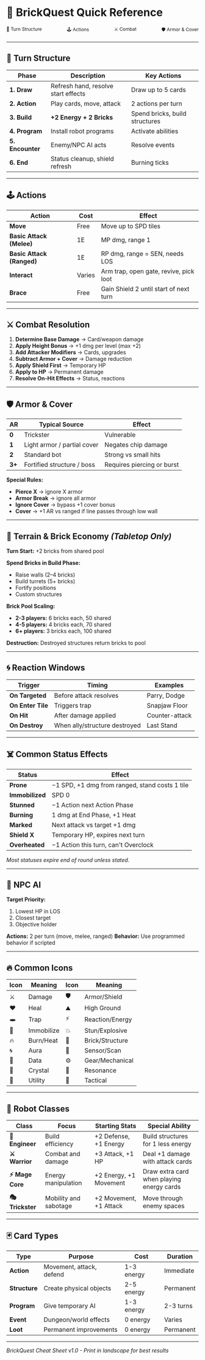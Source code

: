 # 🧱 BrickQuest Quick Reference

<div style="display: flex; justify-content: space-between; font-size: 12px; margin-bottom: 20px;">
  <div>📅 Turn Structure</div>
  <div>🕹️ Actions</div>
  <div>⚔️ Combat</div>
  <div>🛡️ Armor & Cover</div>
</div>

---

## 📅 Turn Structure

| Phase | Description | Key Actions |
|-------|-------------|-------------|
| **1. Draw** | Refresh hand, resolve start effects | Draw up to 5 cards |
| **2. Action** | Play cards, move, attack | 2 actions per turn |
| **3. Build** | **+2 Energy + 2 Bricks** | Spend bricks, build structures |
| **4. Program** | Install robot programs | Activate abilities |
| **5. Encounter** | Enemy/NPC AI acts | Resolve events |
| **6. End** | Status cleanup, shield refresh | Burning ticks |

---

## 🕹️ Actions

| Action | Cost | Effect |
|--------|------|--------|
| **Move** | Free | Move up to SPD tiles |
| **Basic Attack (Melee)** | 1E | MP dmg, range 1 |
| **Basic Attack (Ranged)** | 1E | RP dmg, range = SEN, needs LOS |
| **Interact** | Varies | Arm trap, open gate, revive, pick loot |
| **Brace** | Free | Gain Shield 2 until start of next turn |

---

## ⚔️ Combat Resolution

1. **Determine Base Damage** → Card/weapon damage
2. **Apply Height Bonus** → +1 dmg per level (max +2)
3. **Add Attacker Modifiers** → Cards, upgrades
4. **Subtract Armor + Cover** → Damage reduction
5. **Apply Shield First** → Temporary HP
6. **Apply to HP** → Permanent damage
7. **Resolve On-Hit Effects** → Status, reactions

---

## 🛡️ Armor & Cover

| AR | Typical Source | Effect |
|----|----------------|--------|
| **0** | Trickster | Vulnerable |
| **1** | Light armor / partial cover | Negates chip damage |
| **2** | Standard bot | Strong vs small hits |
| **3+** | Fortified structure / boss | Requires piercing or burst |

**Special Rules:**
- **Pierce X** → ignore X armor
- **Armor Break** → ignore all armor  
- **Ignore Cover** → bypass +1 cover bonus
- **Cover** → +1 AR vs ranged if line passes through low wall

---

## 🧱 Terrain & Brick Economy *(Tabletop Only)*

**Turn Start:** +2 bricks from shared pool

**Spend Bricks in Build Phase:**
- Raise walls (2–4 bricks)
- Build turrets (5+ bricks)  
- Fortify positions
- Custom structures

**Brick Pool Scaling:**
- **2-3 players:** 6 bricks each, 50 shared
- **4-5 players:** 4 bricks each, 70 shared
- **6+ players:** 3 bricks each, 100 shared

**Destruction:** Destroyed structures return bricks to pool

---

## 🌀 Reaction Windows

| Trigger | Timing | Examples |
|---------|--------|----------|
| **On Targeted** | Before attack resolves | Parry, Dodge |
| **On Enter Tile** | Triggers trap | Snapjaw Floor |
| **On Hit** | After damage applied | Counter-attack |
| **On Destroy** | When ally/structure destroyed | Last Stand |

---

## ☠️ Common Status Effects

| Status | Effect |
|--------|--------|
| **Prone** | −1 SPD, +1 dmg from ranged, stand costs 1 tile |
| **Immobilized** | SPD 0 |
| **Stunned** | −1 Action next Action Phase |
| **Burning** | 1 dmg at End Phase, +1 Heat |
| **Marked** | Next attack vs target +1 dmg |
| **Shield X** | Temporary HP, expires next turn |
| **Overheated** | −1 Action this turn, can't Overclock |

*Most statuses expire end of round unless stated.*

---

## 🧠 NPC AI

**Target Priority:**
1. Lowest HP in LOS
2. Closest target  
3. Objective holder

**Actions:** 2 per turn (move, melee, ranged)
**Behavior:** Use programmed behavior if scripted

---

## 🔥 Common Icons

| Icon | Meaning | Icon | Meaning |
|------|---------|------|---------|
| ⚔️ | Damage | 🛡️ | Armor/Shield |
| ❤️ | Heal | ⛰️ | High Ground |
| 🕳️ | Trap | ⚡ | Reaction/Energy |
| 🧊 | Immobilize | 💥 | Stun/Explosive |
| 🔥 | Burn/Heat | 🧱 | Brick/Structure |
| 🌀 | Aura | 📡 | Sensor/Scan |
| 💾 | Data | ⚙️ | Gear/Mechanical |
| 💎 | Crystal | 🌊 | Resonance |
| 🔧 | Utility | 🎯 | Tactical |

---

## 🤖 Robot Classes

| Class | Focus | Starting Stats | Special Ability |
|-------|-------|----------------|-----------------|
| **🔧 Engineer** | Build efficiency | +2 Defense, +1 Energy | Build structures for 1 less energy |
| **⚔️ Warrior** | Combat and damage | +3 Attack, +1 HP | Deal +1 damage with attack cards |
| **⚡ Mage Core** | Energy manipulation | +2 Energy, +1 Movement | Draw extra card when playing energy cards |
| **🎭 Trickster** | Mobility and sabotage | +2 Movement, +1 Attack | Move through enemy spaces |

---

## 🃏 Card Types

| Type | Purpose | Cost | Duration |
|------|---------|------|----------|
| **Action** | Movement, attack, defend | 1-3 energy | Immediate |
| **Structure** | Create physical objects | 2-5 energy | Permanent |
| **Program** | Give temporary AI | 1-3 energy | 2-3 turns |
| **Event** | Dungeon/world effects | 0 energy | Varies |
| **Loot** | Permanent improvements | 0 energy | Permanent |

---

*BrickQuest Cheat Sheet v1.0 - Print in landscape for best results*

